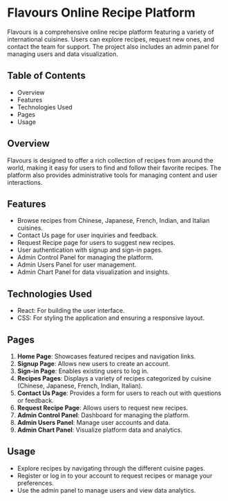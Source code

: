 # Flavours Online Recipe Platform

Flavours is a comprehensive online recipe platform featuring a variety of international cuisines. Users can explore recipes, request new ones, and contact the team for support. The project also includes an admin panel for managing users and data visualization.

## Table of Contents
- Overview
- Features
- Technologies Used
- Pages
- Usage

## Overview
Flavours is designed to offer a rich collection of recipes from around the world, making it easy for users to find and follow their favorite recipes. The platform also provides administrative tools for managing content and user interactions.

## Features
- Browse recipes from Chinese, Japanese, French, Indian, and Italian cuisines.
- Contact Us page for user inquiries and feedback.
- Request Recipe page for users to suggest new recipes.
- User authentication with signup and sign-in pages.
- Admin Control Panel for managing the platform.
- Admin Users Panel for user management.
- Admin Chart Panel for data visualization and insights.

## Technologies Used
- React: For building the user interface.
- CSS: For styling the application and ensuring a responsive layout.

## Pages
1. **Home Page**: Showcases featured recipes and navigation links.
2. **Signup Page**: Allows new users to create an account.
3. **Sign-in Page**: Enables existing users to log in.
4. **Recipes Pages**: Displays a variety of recipes categorized by cuisine (Chinese, Japanese, French, Indian, Italian).
5. **Contact Us Page**: Provides a form for users to reach out with questions or feedback.
6. **Request Recipe Page**: Allows users to request new recipes.
7. **Admin Control Panel**: Dashboard for managing the platform.
8. **Admin Users Panel**: Manage user accounts and data.
9. **Admin Chart Panel**: Visualize platform data and analytics.

## Usage
- Explore recipes by navigating through the different cuisine pages.
- Register or log in to your account to request recipes or manage your preferences.
- Use the admin panel to manage users and view data analytics.
